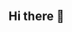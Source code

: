 ## Hi there 👋

<!--
**snoopyshadow/snoopyshadow** is a ✨ _special_ ✨ repository because its `README.md` (this file) appears on your GitHub profile.

Here are some ideas to get you started:

- 🔭 I’m currently working on ... using this for scripting edits
- 🌱 I’m currently learning ... how to uploade files and then merge them to a main script that will be used moving forward
- 👯 I’m looking to collaborate on ... scripting with fellow co-workers
- 🤔 I’m looking for help with ... making sure a constant, working script is used in our environment
- 💬 Ask me about ... Deadpool!
- 📫 How to reach me: ... more to come...
- 😄 Pronouns: ... he/him
- ⚡ Fun fact: ... I have more shoes than my daughter
-->
